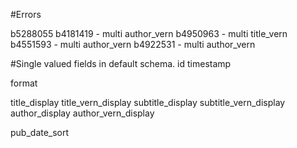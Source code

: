 #Errors

b5288055
b4181419 - multi author_vern
b4950963 - multi title_vern
b4551593 - multi author_vern
b4922531 - multi author_vern


#Single valued fields in default schema.
id
timestamp

format

title_display
title_vern_display
subtitle_display
subtitle_vern_display
author_display
author_vern_display

pub_date_sort


